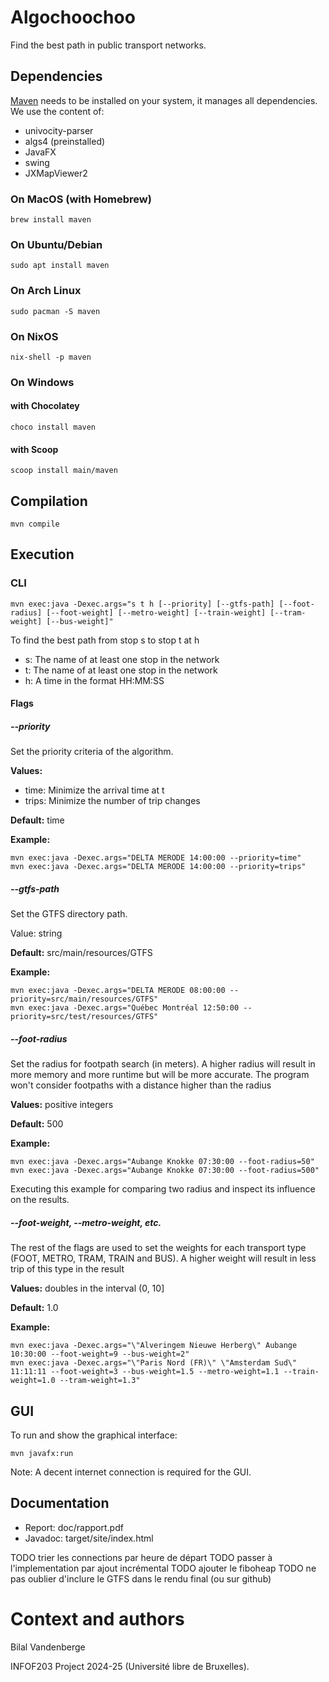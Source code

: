 # Algochoochoo
Find the best path in public transport networks.

## Dependencies

[Maven](https://maven.apache.org/) needs to be installed on your system, it manages all dependencies. We use the content of:

- univocity-parser
- algs4 (preinstalled)
- JavaFX
- swing
- JXMapViewer2

### On MacOS (with Homebrew)

```shell
brew install maven
```

### On Ubuntu/Debian

```shell
sudo apt install maven
```

### On Arch Linux

```shell
sudo pacman -S maven
```

### On NixOS

```shell
nix-shell -p maven
```

### On Windows

#### with Chocolatey

```shell
choco install maven
```

#### with Scoop

```shell
scoop install main/maven
```

## Compilation

```shell
mvn compile
```

## Execution

### CLI

```shell
mvn exec:java -Dexec.args="s t h [--priority] [--gtfs-path] [--foot-radius] [--foot-weight] [--metro-weight] [--train-weight] [--tram-weight] [--bus-weight]"
```

To find the best path from stop s to stop t at h

- s: The name of at least one stop in the network
- t: The name of at least one stop in the network
- h: A time in the format HH:MM:SS

#### Flags

##### --priority

Set the priority criteria of the algorithm.

**Values:**
  - time: Minimize the arrival time at t
  - trips: Minimize the number of trip changes

**Default:** time

**Example:**
```shell
mvn exec:java -Dexec.args="DELTA MERODE 14:00:00 --priority=time"
mvn exec:java -Dexec.args="DELTA MERODE 14:00:00 --priority=trips"
```

##### --gtfs-path

Set the GTFS directory path.

Value: string

**Default:** src/main/resources/GTFS

**Example:**
```shell
mvn exec:java -Dexec.args="DELTA MERODE 08:00:00 --priority=src/main/resources/GTFS"
mvn exec:java -Dexec.args="Québec Montréal 12:50:00 --priority=src/test/resources/GTFS"
```

##### --foot-radius

Set the radius for footpath search (in meters). A higher radius will result in more memory and more runtime but will be more accurate. The program won't consider footpaths with a distance higher than the radius

**Values:** positive integers

**Default:** 500

**Example:**
```shell
mvn exec:java -Dexec.args="Aubange Knokke 07:30:00 --foot-radius=50"
mvn exec:java -Dexec.args="Aubange Knokke 07:30:00 --foot-radius=500"
```
Executing this example for comparing two radius and inspect its influence on the results.

##### --foot-weight, --metro-weight, etc.

The rest of the flags are used to set the weights for each transport type (FOOT, METRO, TRAM, TRAIN and BUS). A higher weight will result in less trip of this type in the result

**Values:** doubles in the interval (0, 10]

**Default:** 1.0

**Example:**
```shell
mvn exec:java -Dexec.args="\"Alveringem Nieuwe Herberg\" Aubange 10:30:00 --foot-weight=9 --bus-weight=2"
mvn exec:java -Dexec.args="\"Paris Nord (FR)\" \"Amsterdam Sud\" 11:11:11 --foot-weight=3 --bus-weight=1.5 --metro-weight=1.1 --train-weight=1.0 --tram-weight=1.3"
```

## GUI

To run and show the graphical interface:
```shell
mvn javafx:run
```

Note: A decent internet connection is required for the GUI.

## Documentation

- Report: doc/rapport.pdf
- Javadoc: target/site/index.html

TODO trier les connections par heure de départ
TODO passer à l'implementation par ajout incrémental
TODO ajouter le fiboheap
TODO ne pas oublier d'inclure le GTFS dans le rendu final (ou sur github)

# Context and authors

Bilal Vandenberge

INFOF203 Project 2024-25 (Université libre de Bruxelles).